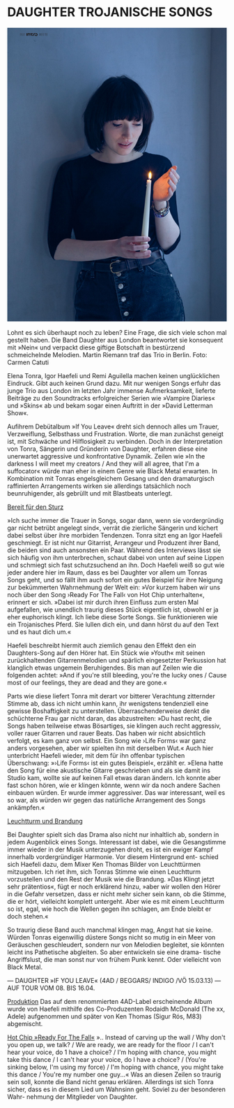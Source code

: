 # DAUGHTER TROJANISCHE SONGS

<img src="/Images/Carmen Catuti/0_intro.jpg">

Lohnt es sich überhaupt noch zu leben? Eine Frage, die sich viele schon mal gestellt haben. Die Band Daughter
aus London beantwortet sie konsequent mit »Nein« und verpackt diese giftige Botschaft in bestürzend
schmeichelnde Melodien. Martin Riemann traf das Trio in Berlin. Foto: Carmen Catuti

Elena Tonra, Igor Haefeli und Remi Aguilella machen keinen unglücklichen Eindruck. Gibt auch keinen Grund dazu. Mit nur wenigen Songs erfuhr das junge Trio aus London im letzten Jahr immense Aufmerksamkeit, lieferte Beiträge zu den Soundtracks erfolgreicher Serien wie »Vampire Diaries« und »Skins« ab und bekam sogar einen Auftritt in der »David Letterman Show«.

Aufihrem Debütalbum »If You Leave« dreht sich dennoch alles um Trauer, Verzweiflung, Selbsthass und Frustration. Worte, die man zunächst geneigt ist, mit Schwäche und Hilflosigkeit zu verbinden. Doch in der Interpretation von Tonra, Sängerin und Gründerin von Daughter, erfahren diese eine unerwartet aggressive und konfrontative Dynamik. Zeilen wie »In the darkness I will meet my creators / And they will all agree, that I'm a suffocator« würde man eher in einem Genre wie Black Metal erwarten. In Kombination mit Tonras engelsgleichem Gesang und den dramaturgisch raffinierten Arrangements wirken sie allerdings tatsächlich noch beunruhigender, als gebrüllt und mit Blastbeats unterlegt.

<u>Bereit für den Sturz</u>

»Ich suche immer die Trauer in Songs, sogar dann, wenn sie vordergründig gar nicht betrübt angelegt sind«, verrät die zierliche Sängerin und kichert dabei selbst über ihre morbiden Tendenzen. Tonra sitzt eng an Igor Haefeli geschmiegt. Er ist nicht nur Gitarrist, Arrangeur und Produzent ihrer Band, die beiden sind auch ansonsten ein Paar. Während des Interviews lässt sie sich häufig von ihm unterbrechen, schaut dabei von unten auf seine Lippen und schmiegt sich fast schutzsuchend an ihn. Doch Haefeli weiß so gut wie jeder andere hier im Raum, dass es bei Daughter vor allem um Tonras Songs geht, und so fällt ihm auch sofort ein gutes Beispiel für ihre Neigung zur bekümmerten Wahrnehmung der Welt ein: »Vor kurzem haben wir uns noch über den Song ›Ready For The Fall‹ von Hot Chip unterhalten«, erinnert er sich. »Dabei ist mir durch ihren Einfluss zum ersten Mal aufgefallen, wie unendlich traurig dieses Stück eigentlich ist, obwohl er ja eher euphorisch klingt. Ich liebe diese Sorte Songs. Sie funktionieren wie ein Trojanisches Pferd. Sie lullen dich ein, und dann hörst du auf den Text und es haut dich um.« 

Haefeli beschreibt hiermit auch ziemlich genau den Effekt den ein Daughters-Song auf den Hörer hat. Ein Stück wie »Youth« mit seinen zurückhaltenden Gitarrenmelodien und spärlich eingesetzter Perkussion hat klanglich etwas ungemein Beruhigendes. Bis man auf Zeilen wie die folgenden achtet: »And if you're still bleeding, you're the lucky ones / Cause most of our feelings, they are dead and they are gone.«

Parts wie diese liefert Tonra mit derart vor bitterer Verachtung zitternder Stimme ab, dass ich nicht umhin kann, ihr wenigstens tendenziell eine gewisse Boshaftigkeit zu unterstellen. Überraschenderweise denkt die schüchterne Frau gar nicht daran, das abzustreiten: »Du hast recht, die Songs haben teilweise etwas Bösartiges, sie klingen auch recht aggressiv, voller rauer Gitarren und rauer Beats. Das haben wir nicht absichtlich verfolgt, es kam ganz von selbst. Ein Song wie ›Life Forms‹ war ganz anders vorgesehen, aber wir spielten ihn mit derselben Wut.« Auch hier unterbricht Haefeli wieder, mit dem für ihn offenbar typischen Überschwang: »›Life Forms‹ ist ein gutes Beispiel«, erzählt er. »Elena hatte den Song für eine akustische Gitarre geschrieben und als sie damit ins Studio kam, wollte sie auf keinen Fall etwas daran ändern. Ich konnte aber fast schon hören, wie er klingen könnte, wenn wir da noch andere Sachen einbauen würden. Er wurde immer aggressiver. Das war interessant, weil es so war, als würden wir gegen das natürliche Arrangement des Songs ankämpfen.«

<u>Leuchtturm und Brandung</u>

Bei Daughter spielt sich das Drama also nicht nur inhaltlich ab, sondern in jedem Augenblick eines Songs. Interessant ist dabei, wie die Gesangstimme immer wieder in der Musik unterzugehen droht, es ist ein ewiger Kampf innerhalb vordergründiger Harmonie. Vor diesem Hintergrund ent- schied sich Haefeli dazu, dem Mixer Ken Thomas Bilder von Leuchttürmen mitzugeben. Ich riet ihm, sich Tonras Stimme wie einen Leuchtturm vorzustellen und den Rest der Musik wie die Brandung. »Das Klingt jetzt sehr prätentios«, fügt er noch erklärend hinzu, »aber wir wollen den Hörer in die Gefahr versetzen, dass er nicht mehr sicher sein kann, ob die Stimme, die er hört, vielleicht komplett untergeht. Aber wie es mit einem Leuchtturm so ist, egal, wie hoch die Wellen gegen ihn schlagen, am Ende bleibt er doch stehen.«

So traurig diese Band auch manchmal klingen mag, Angst hat sie keine. Würden Tonras eigenwillig düstere Songs nicht so mutig in ein Meer von Geräuschen geschleudert, sondern nur von Melodien begleitet, sie könnten leicht ins Pathetische abgleiten. So aber entwickeln sie eine drama- tische Angriffslust, die man sonst nur von frühem Punk kennt. Oder vielleicht von Black Metal.

— DAUGHTER »IF YOU LEAVE« (4AD / BEGGARS/ INDIGO /VÖ 15.03.13)
— AUF TOUR VOM 08. BIS 16.04.

<u>Produktion</u>
Das auf dem renommierten 4AD-Label erscheinende Album wurde von Haefeli mithilfe des Co-Produzenten Rodaidh McDonald (The xx, Adele) aufgenommen und später von Ken Thomas (Sigur Rós, M83) abgemischt.

<u>Hot Chip »Ready For The Fall«</u>
».. Instead of carving up the wall / Why don't you open up, we talk? / We are ready, we are ready for the floor / I can't hear your voice, do 1 have a choice? / I'm hoping with chance, you might take this dance / I can't hear your voice, do I have a choice? / (You're sinking below, I'm using my force) / I'm hoping with chance, you might take this dance / You're my number one guy...« Was an diesen Zeilen so traurig sein soll, konnte die Band nicht genau erklären. Allerdings ist sich Tonra sicher, dass es in diesem Lied um Wahnsinn geht. Soviel zu der besonderen Wahr- nehmung der Mitglieder von Daughter.
